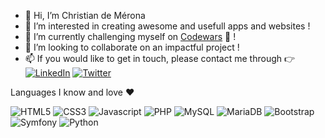 - 👋 Hi, I’m Christian de Mérona
- 👀 I’m interested in creating awesome and usefull apps and websites ! 
- 🌱 I’m currently challenging myself on [Codewars](https://www.codewars.com/users/Christian-de-MERONA) 💪 !
- 💞️ I’m looking to collaborate on an impactful project ! 
- 📫 If you would like to get in touch, please contact me through 👉 [![LinkedIn](https://img.shields.io/badge/LinkedIn-0077B5?style=for-the-badge&logo=linkedin&logoColor=white)](https://www.linkedin.com/in/christian-de-merona) [![Twitter](https://img.shields.io/badge/Twitter-1DA1F2?style=for-the-badge&logo=twitter&logoColor=white)](https://twitter.com/Chris_devBack)

Languages I know and love ❤️

![HTML5](https://img.shields.io/badge/HTML5-E34F26?style=for-the-badge&logo=html5&logoColor=white) ![CSS3](https://img.shields.io/badge/CSS3-1572B6?style=for-the-badge&logo=css3&logoColor=white) ![Javascript](https://img.shields.io/badge/JavaScript-F7DF1E?style=for-the-badge&logo=javascript&logoColor=black) 	![PHP](https://img.shields.io/badge/PHP-777BB4?style=for-the-badge&logo=php&logoColor=white) 	![MySQL](https://img.shields.io/badge/MySQL-00000F?style=for-the-badge&logo=mysql&logoColor=white) 	![MariaDB](https://img.shields.io/badge/MariaDB-003545?style=for-the-badge&logo=mariadb&logoColor=white) ![Bootstrap](https://img.shields.io/badge/Bootstrap-563D7C?style=for-the-badge&logo=bootstrap&logoColor=white) ![Symfony](https://img.shields.io/badge/Symfony-000000?style=for-the-badge&logo=Symfony&logoColor=white) ![Python](https://img.shields.io/badge/Python-FFD43B?style=for-the-badge&logo=python&logoColor=darkgreen)



<!---
Christian-de-MERONA/Christian-de-MERONA is a ✨ special ✨ repository because its `README.md` (this file) appears on your GitHub profile.
You can click the Preview link to take a look at your changes.

https://shields.io/

Logo style to change 
/-NameOfLogo-color?style=style-of-badge&logo=LogoToSee

![linkedin](https://img.shields.io/badge/-linkedin-black?style=flat-square&logo=linkedin)

--->
